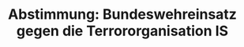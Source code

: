 ---
layout: abstimmung
title: "Abstimmung: Bundeswehreinsatz gegen die Terrororganisation IS"
categories:
 - Bundeswehr
 - Ausland
tags:
 - IS
 - UN
 - Syrien
 - NATO
abstimmung:
 legislaturperiode: 18
 bundestagssitzung: 199
 abstimmung: 2
links:
 - title: https://www.bundestag.de/parlament/plenum/abstimmung/abstimmung?id=437
   url: https://www.bundestag.de/parlament/plenum/abstimmung/abstimmung?id=437
 - title: http://www.abgeordnetenwatch.de/einsatz_deutscher_streitkraefte_gegen_den_is_in_syrien-1105-820.html
   url: http://www.abgeordnetenwatch.de/einsatz_deutscher_streitkraefte_gegen_den_is_in_syrien-1105-820.html
data:
 - title: Abstimmungsergebnis 20161110_2-data.pdf
   url: /res/abstimmungsliste/20161110_2-data.pdf
 - title: Abstimmungsergebnis 20161110_2_xls-data.csv
   url: /res/abstimmungsliste/analyses/20161110_2_xls-data.csv
documents:
 - title: Drucksache 18/09960.pdf
   url: http://dip21.bundestag.de/dip21/btd/18/099/1809960.pdf
   local: /res/abstimmungsdaten/018-199-02/1809960.pdf
 - title: Drucksache 18/10244.pdf
   url: http://dip21.bundestag.de/dip21/btd/18/102/1810244.pdf
   local: /res/abstimmungsdaten/018-199-02/1810244.pdf
preview: |
     Deutscher Bundestag
    
     199. Sitzung des Deutschen Bundestages
     am Donnerstag, 10.November 2016
    
     Endgültiges Ergebnis der Namentlichen Abstimmung Nr. 2
    
     Beschlussempfehlung des Auswärtigen Ausschusses (3. Ausschuss) zu dem Antrag der
     Bundesregierung
     Fortsetzung und Ergänzung des Einsatzes bewaffneter deutscher Streitkräfte zur Verhütung
     und Unterbindung terroristischer Handlungen durch die Terrororganisation IS auf
     Grundlage von Artikel 51 der Charta der Vereinten Nationen in Verbindung mit Artikel 42
     Absatz 7 des Vertrages über die Europäische Union und den Resolutionen 2170 (2014),
     2199 (2015), 2249 (2015) des Sicherheitsrates der Vereinten Nationen sowie des
     Beschlusses der Staats- und Regierungschefs vom NATO-Gipfel am 8./9. Juli 2016.
     Drs. 18/9960 und 18/10244
    
     Abgegebene Stimmen insgesamt:
    
     586
    
     Nicht abgegebene Stimmen:
     Ja-Stimmen:
    
     44
     445
    
     Nein-Stimmen:
    
     139
    
     Enthaltungen:
    
     2
    
     Ungültige:
    
     0
    
     Berlin, den 10.11.2016
    
     Beginn: 17:52
     Ende: 17:55
---